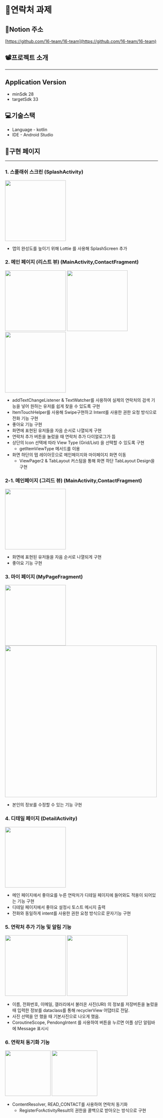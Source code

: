 # 🦉연락처 과제
## **📘Notion 주소**
[https://github.com/16-team/16-team](https://github.com/16-team/16-team)



## 📽️프로젝트 소개

---

## Application Version
* minSdk 28
* targetSdk 33

## 💻기술스택

- Language - kotlin
- IDE - Android Studio

## 📃구현 페이지

---

### 1. 스플래쉬 스크린 (SplashActivity)

<img src="https://github.com/16-team/16-team/assets/139097952/38c56c37-f0b3-4f99-9f0a-7f184c4b52be"  width="200">

- 앱의 완성도를 높이기 위해 Lottie 를 사용해 SplashScreen 추가

### 2. 메인 페이지 (리스트 뷰) (MainActivity,ContactFragment)

<img src="https://github.com/16-team/16-team/assets/139097952/54010b90-a1b4-40a6-bde6-9a8c6236d432"  width="200">
<img src="https://github.com/16-team/16-team/assets/139097952/3e39a7f3-54be-4dd4-9263-1cab29e2e926"  width="200"  height="200" gravity>
<img src="https://github.com/16-team/16-team/assets/139097952/5980aefb-d134-45a8-a6d6-0e78209dffbf"  width="200">

- addTextChangeListener & TextWatcher를 사용하여 실제의 연락처의 검색 기능을 넣어 원하는 유저를 쉽게 찾을 수 있도록 구현
- ItemTouchHelper를 사용해 Swipe구현하고 Intent를 사용한 권한 요청 방식으로 전화 기능 구현
- 좋아요 기능 구현
- 화면에 표현된 유저들을 자음 순서로 나열되게 구현
- 연락처 추가 버튼을 눌렀을 때 연락처 추가 다이얼로그가 뜸
- 상단의 Icon 선택에 따라 View Type (Grid/List) 을 선택할 수 있도록 구현
    - getItemViewType 메서드를 이용
- 화면 하단의 탭 레이아웃으로 메인페이지와 마이페이지 화면 이동
    - ViewPager2 & TabLayout 커스텀을 통해 화면 하단 TabLayout Design을 구현

### 2-1. 메인페이지 (그리드 뷰) (MainActivity,ContactFragment)

<img src="https://github.com/16-team/16-team/assets/139097952/e7195063-b84f-48ef-870b-399272bca37a"  width="200">

- 화면에 표현된 유저들을 자음 순서로 나열되게 구현
- 좋아요 기능 구현

### 3. 마이 페이지 (MyPageFragment)

<img src="https://github.com/16-team/16-team/assets/139097952/37df1399-82f7-455f-9ab1-ca74b47f3034"  width="200">
<img src="https://github.com/16-team/16-team/assets/139097952/d736f71a-47b9-4a7f-8172-7b475ff248d1"  width="500">

- 본인의 정보를 수정할 수 있는 기능 구현

### 4. 디테일 페이지 (DetailActivity)

<img src="https://github.com/16-team/16-team/assets/139097952/1c966de8-9f61-4fdf-975f-95e3779f9734"  width="200">

- 메인 페이지에서 좋아요를 누른 연락처가 디테일 페이지에 들어와도 적용이 되어있는 기능 구현
- 디테일 페이지에서 좋아요 설정시 토스트 메시지 출력
- 전화와 동일하게 intent를 사용한 권한 요청 방식으로 문자기능 구현

### 5. 연락처 추가 기능 및 알림 기능

<img src="https://github.com/16-team/16-team/assets/139097952/92c73d95-1a14-42d3-9ca7-603bec2f5bcc"  width="200">
<img src="https://github.com/16-team/16-team/assets/139097952/e091898b-ebac-4ee6-8c24-b0202aa040fb"  width="200">

- 이름, 전화번호, 이메일, 갤러리에서 불러온 사진(URI) 의 정보를 저장버튼을 눌렀을 때 입력한 정보를  dataclass를 통해 recyclerView 어댑터로 전달.
- 사진 선택을 안 했을 때 기본사진으로 나오게 했음.
- CoroutineScope, PendongIntent 를 사용하여 버튼을 누르면 어플 상단 알림바에 Message 표시시

### 6. 연락처 동기화 기능

<img src="https://github.com/16-team/16-team/assets/139097952/7289530e-b7a7-45bd-a347-f3dc00ffb5ac"  width="150">
<img src="https://github.com/16-team/16-team/assets/139097952/10e158b3-d0f4-4564-807a-d721b34999f7"  width="150">

- ContentResolver, READ_CONTACT를 사용하여 연락처 동기화
    - RegisterForActivityResult의 권한을 콜백으로 받아오는 방식으로 구현
